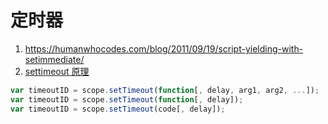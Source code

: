 # 定时器

1. https://humanwhocodes.com/blog/2011/09/19/script-yielding-with-setimmediate/
1. [settimeout 原理](https://www.zhihu.com/question/463446982/answer/1927686503)

```js
var timeoutID = scope.setTimeout(function[, delay, arg1, arg2, ...]);
var timeoutID = scope.setTimeout(function[, delay]);
var timeoutID = scope.setTimeout(code[, delay]);
```
